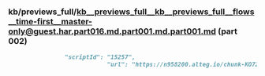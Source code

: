 ### kb/previews_full/kb__previews_full__kb__previews_full__flows__time-first__master-only@guest.har.part016.md.part001.md.part001.md (part 002)

```md
                "scriptId": "15257",
                            "url": "https://n958200.alteg.io/chunk-KO722YSM.js",
   
```

```
